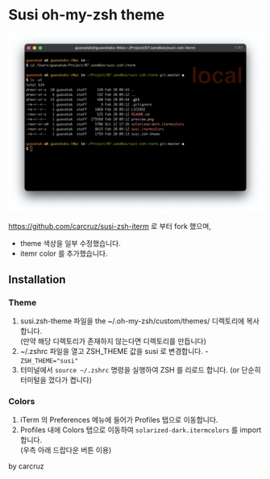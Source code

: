 # Susi oh-my-zsh theme 

![alt text](https://github.com/guavatak/susi-zsh-iterm/blob/master/preview.png)

https://github.com/carcruz/susi-zsh-iterm 로 부터 fork 했으며, 

* theme 색상을 일부 수정했습니다.
* itemr color 를 추가했습니다.

## Installation

### Theme

1. susi.zsh-theme 파일을 the ~/.oh-my-zsh/custom/themes/ 디렉토리에 복사합니다.  
(만약 해당 디렉토리가 존재하지 않는다면 디렉토리를 만듭니다)  
1. ~/.zshrc 파일을 열고 ZSH_THEME 값을 susi 로 변경합니다. - `ZSH_THEME="susi"`  
1. 터미널에서 `source ~/.zshrc` 명령을 실행하여 ZSH 를 리로드 합니다. (or 단순히 터미털을 껐다가 켭니다)

### Colors
1. iTerm 의 Preferences 메뉴에 들어가 Profiles 탭으로 이동합니다.  
1. Profiles 내에 Colors 탭으로 이동하여 `solarized-dark.itermcolors` 를 import 합니다.  
(우측 아래 드랍다운 버튼 이용)

by carcruz
